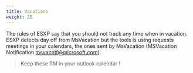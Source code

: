```yaml
---
title: Vacations
weight: 25
---
```


The rules of ESXP say that you should not track any time when in vacation. ESXP detects day off from MsVacation but the tools is using requests meetings in your calendars, the ones sent by MsVacation (MSVacation Notification <msvacntf@microsoft.com>).

> Keep these RM in your outlook calendar !
